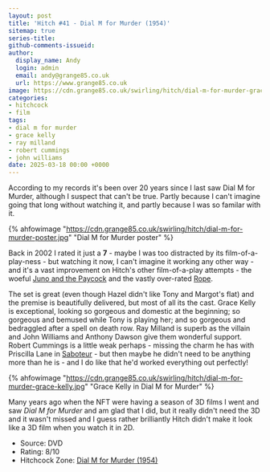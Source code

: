 ```yaml
---
layout: post
title: 'Hitch #41 - Dial M for Murder (1954)'
sitemap: true
series-title:
github-comments-issueid:
author:
  display_name: Andy
  login: admin
  email: andy@grange85.co.uk
  url: https://www.grange85.co.uk
image: https://cdn.grange85.co.uk/swirling/hitch/dial-m-for-murder-grace-kelly.jpg
categories:
- hitchcock
- film
tags:
- dial m for murder
- grace kelly
- ray milland
- robert cummings
- john williams
date: 2025-03-18 00:00 +0000
---
```

According to my records it's been over 20 years since I last saw Dial M for Murder, although I suspect that can't be true. Partly because I can't imagine going that long without watching it, and partly because I was so familar with it.

{% ahfowimage "https://cdn.grange85.co.uk/swirling/hitch/dial-m-for-murder-poster.jpg" "Dial M for Murder poster" %}

Back in 2002 I rated it just a **7** - maybe I was too distracted by its film-of-a-play-ness - but watching it now, I can't imagine it working any other way - and it's a vast improvement on Hitch's other film-of-a-play attempts - the woeful [Juno and the Paycock](/swirling/2016/07/28/hitch-11-juno-and-the-paycock-1929/) and the vastly over-rated [Rope](/swirling/2024/08/17/hitch-36-rope-1948/).

The set is great (even though Hazel didn't like Tony and Margot's flat) and the premise is beautifully delivered, but most of all its the cast. Grace Kelly is exceptional, looking so gorgeous and domestic at the beginning; so gorgeous and bemused while Tony is playing her; and so gorgeous and bedraggled after a spell on death row. Ray Milland is superb as the villain and John Williams and Anthony Dawson give them wonderful support. Robert Cummings is a little weak perhaps - missing the charm he has with Priscilla Lane in [Saboteur](/swirling/2022/03/07/hitch-30-saboteur/) - but then maybe he didn't need to be anything more than he is - and I do like that he'd worked everything out perfectly!

{% ahfowimage "https://cdn.grange85.co.uk/swirling/hitch/dial-m-for-murder-grace-kelly.jpg" "Grace Kelly in Dial M for Murder" %}

Many years ago when the NFT were having a season of 3D films I went and saw _Dial M for Murder_ and am glad that I did, but it really didn't need the 3D and it wasn't missed and I guess rather brilliantly Hitch didn't make it look like a 3D film when you watch it in 2D.

 - Source: DVD
 - Rating: 8/10
 - Hitchcock Zone: [Dial M for Murder (1954)](https://the.hitchcock.zone/wiki/Dial_M_for_Murder_(1954))
